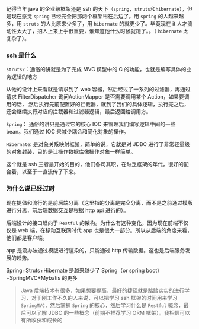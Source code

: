 记得当年 java 的企业级框架还是 ssh 的天下（`spring`，`struts`和`hibernate`），但是现在感觉 `spring` 已经完全把那两个框架甩在后边了。用 `spring` 的人越来越多，用 `struts` 的人比原来少多了，用 `hibernate` 的就更少了。毕竟现在 it 人才流动性太大了，招人上来上手很重要，谁知道他什么时候就跑了。。（ `hibernate` 太复杂了）。
     
### ssh 是什么

`struts2`：通俗的讲就是为了完成 MVC 模型中的 C 的功能，也就是编写具体的业务逻辑的地方

从他的设计上来看就是请求到了 web 容器，然后经过了一系列的过滤器，再通过请求 FilterDispatcher 询问ActionMapper 是否需要调用某个 Action，如果要调用的话， 然后执行先前配置好的拦截器，就到了我们的具体逻辑，执行完之后，还会继续执行对应的拦截器和过滤器逻辑，最后返回给调用方。

`Spring`： 通俗的讲只是通过它的核心 IOC 来管理我们编写逻辑中间的一些 bean。我们通过 IOC 来减少耦合和简化对象的操作。

`Hibernate`: 是对象关系映射框架，简单的说，它就是对 JDBC 进行了非常轻量级的对象封装，目的是让操作数据库像操作对象一样简单。

这个就是 ssh 三者最开始的目的，他们各司其职，在缺乏框架的年代，很好的配合着，以至于一直流传了下来。



### 为什么说已经过时

现在提倡和流行的是前后端分离（这里指的分离是完全分离，而不是之前通过模版进行分离，前后端数据交互是根据 http api 进行的）。

后端设计的接口趋向于 `Restful` 的架构。为什么有这种变化，因为现在前端不仅仅是 web 端，在移动互联网时代 app 也是很大一部分。所以从后端的角度来看，他们都是客户端。

app 是没办法通过模版进行渲染的，只能通过 http 传输数据。这也是后端服务发展的趋势。

Spring+Struts+Hibernate 是越来越少了
Spring（or spring boot）+SpringMVC+Mybatis 的更多



> Java 后端技术有很多，如果想要提高，最好的捷径就是踏踏实实的进行学习，对于刚工作不久的人来说，可以把学习 ssh 框架的时间用来学习 `SpringMVC`，然后掌握 `Spring` 的核心，然后学习什么是 `Restful` 概念，最后可以了解 JDBC 的一些概念（前期不推荐学习 ORM 框架）。我相信可以有所收获和成长的



